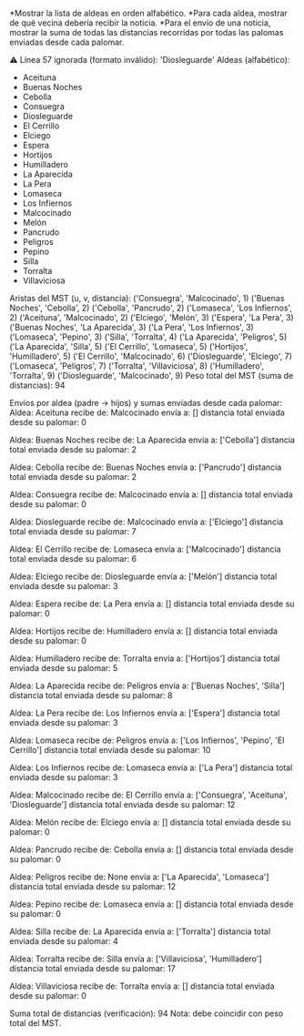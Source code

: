 *Mostrar la lista de aldeas en orden alfabético.
*Para cada aldea, mostrar de qué vecina debería recibir la noticia.
*Para el envío de una noticia, mostrar la suma de todas las distancias recorridas por
todas las palomas enviadas desde cada palomar.

⚠️  Línea 57 ignorada (formato inválido): 'Diosleguarde'
Aldeas (alfabético):
 - Aceituna
 - Buenas Noches
 - Cebolla
 - Consuegra
 - Diosleguarde
 - El Cerrillo
 - Elciego
 - Espera
 - Hortijos
 - Humilladero
 - La Aparecida
 - La Pera
 - Lomaseca
 - Los Infiernos
 - Malcocinado
 - Melón
 - Pancrudo
 - Peligros
 - Pepino
 - Silla
 - Torralta
 - Villaviciosa

Aristas del MST (u, v, distancia):
('Consuegra', 'Malcocinado', 1)
('Buenas Noches', 'Cebolla', 2)
('Cebolla', 'Pancrudo', 2)
('Lomaseca', 'Los Infiernos', 2)
('Aceituna', 'Malcocinado', 2)
('Elciego', 'Melón', 3)
('Espera', 'La Pera', 3)
('Buenas Noches', 'La Aparecida', 3)
('La Pera', 'Los Infiernos', 3)
('Lomaseca', 'Pepino', 3)
('Silla', 'Torralta', 4)
('La Aparecida', 'Peligros', 5)
('La Aparecida', 'Silla', 5)
('El Cerrillo', 'Lomaseca', 5)
('Hortijos', 'Humilladero', 5)
('El Cerrillo', 'Malcocinado', 6)
('Diosleguarde', 'Elciego', 7)
('Lomaseca', 'Peligros', 7)
('Torralta', 'Villaviciosa', 8)
('Humilladero', 'Torralta', 9)
('Diosleguarde', 'Malcocinado', 9)
Peso total del MST (suma de distancias): 94

Envíos por aldea (padre -> hijos) y sumas enviadas desde cada palomar:
Aldea: Aceituna
  recibe de: Malcocinado
  envía a: []
  distancia total enviada desde su palomar: 0

Aldea: Buenas Noches
  recibe de: La Aparecida
  envía a: ['Cebolla']
  distancia total enviada desde su palomar: 2

Aldea: Cebolla
  recibe de: Buenas Noches
  envía a: ['Pancrudo']
  distancia total enviada desde su palomar: 2

Aldea: Consuegra
  recibe de: Malcocinado
  envía a: []
  distancia total enviada desde su palomar: 0

Aldea: Diosleguarde
  recibe de: Malcocinado
  envía a: ['Elciego']
  distancia total enviada desde su palomar: 7

Aldea: El Cerrillo
  recibe de: Lomaseca
  envía a: ['Malcocinado']
  distancia total enviada desde su palomar: 6

Aldea: Elciego
  recibe de: Diosleguarde
  envía a: ['Melón']
  distancia total enviada desde su palomar: 3

Aldea: Espera
  recibe de: La Pera
  envía a: []
  distancia total enviada desde su palomar: 0

Aldea: Hortijos
  recibe de: Humilladero
  envía a: []
  distancia total enviada desde su palomar: 0

Aldea: Humilladero
  recibe de: Torralta
  envía a: ['Hortijos']
  distancia total enviada desde su palomar: 5

Aldea: La Aparecida
  recibe de: Peligros
  envía a: ['Buenas Noches', 'Silla']
  distancia total enviada desde su palomar: 8

Aldea: La Pera
  recibe de: Los Infiernos
  envía a: ['Espera']
  distancia total enviada desde su palomar: 3

Aldea: Lomaseca
  recibe de: Peligros
  envía a: ['Los Infiernos', 'Pepino', 'El Cerrillo']
  distancia total enviada desde su palomar: 10

Aldea: Los Infiernos
  recibe de: Lomaseca
  envía a: ['La Pera']
  distancia total enviada desde su palomar: 3

Aldea: Malcocinado
  recibe de: El Cerrillo
  envía a: ['Consuegra', 'Aceituna', 'Diosleguarde']
  distancia total enviada desde su palomar: 12

Aldea: Melón
  recibe de: Elciego
  envía a: []
  distancia total enviada desde su palomar: 0

Aldea: Pancrudo
  recibe de: Cebolla
  envía a: []
  distancia total enviada desde su palomar: 0

Aldea: Peligros
  recibe de: None
  envía a: ['La Aparecida', 'Lomaseca']
  distancia total enviada desde su palomar: 12

Aldea: Pepino
  recibe de: Lomaseca
  envía a: []
  distancia total enviada desde su palomar: 0

Aldea: Silla
  recibe de: La Aparecida
  envía a: ['Torralta']
  distancia total enviada desde su palomar: 4

Aldea: Torralta
  recibe de: Silla
  envía a: ['Villaviciosa', 'Humilladero']
  distancia total enviada desde su palomar: 17

Aldea: Villaviciosa
  recibe de: Torralta
  envía a: []
  distancia total enviada desde su palomar: 0

Suma total de distancias (verificación): 94
Nota: debe coincidir con peso total del MST.

